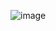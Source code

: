 ![image](https://github.com/ilrexho2011/Project-EULER-Possible-Solutions-Problems-101_to_200/assets/61479363/f3c5a40d-4677-43bb-9078-86c71fbfe08c)

